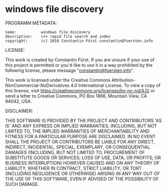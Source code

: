 # windows file discovery
PROGRAMM METADATA:

    name:           windows file discovery
	description:    c++ rapid file search and index
	copyright:      (c) 2018 Constantin Fürst constantin@fuersten.info

LICENSE:

   This work is created by Constantin Fürst.
   If you are unsure if your use of this project is permitted or you'd like to use it in a way prohibited by the following license, please message "constantin@fuersten.info".
   
   This work is licensed under the
   Creative Commons Attribution-NonCommercial-NoDerivatives 4.0 International License.
   To view a copy of this license, visit https://creativecommons.org/licenses/by-nc-nd/4.0/ or send a letter to Creative Commons, PO Box 1866, Mountain View, CA 94042, USA.

DISCLAIMER:

THIS SOFTWARE IS PROVIDED BY THE PROJECT AND CONTRIBUTORS 'AS IS' AND
ANY EXPRESS OR IMPLIED WARRANTIES, INCLUDING, BUT NOT LIMITED TO, THE
IMPLIED WARRANTIES OF MERCHANTABILITY AND FITNESS FOR A PARTICULAR PURPOSE
ARE DISCLAIMED.  IN NO EVENT SHALL THE PROJECT OR CONTRIBUTORS BE LIABLE
FOR ANY DIRECT, INDIRECT, INCIDENTAL, SPECIAL, EXEMPLARY, OR CONSEQUENTIAL
DAMAGES (INCLUDING, BUT NOT LIMITED TO, PROCUREMENT OF SUBSTITUTE GOODS
OR SERVICES; LOSS OF USE, DATA, OR PROFITS; OR BUSINESS INTERRUPTION)
HOWEVER CAUSED AND ON ANY THEORY OF LIABILITY, WHETHER IN CONTRACT, STRICT
LIABILITY, OR TORT (INCLUDING NEGLIGENCE OR OTHERWISE) ARISING IN ANY WAY
OUT OF THE USE OF THIS SOFTWARE, EVEN IF ADVISED OF THE POSSIBILITY OF
SUCH DAMAGE.
